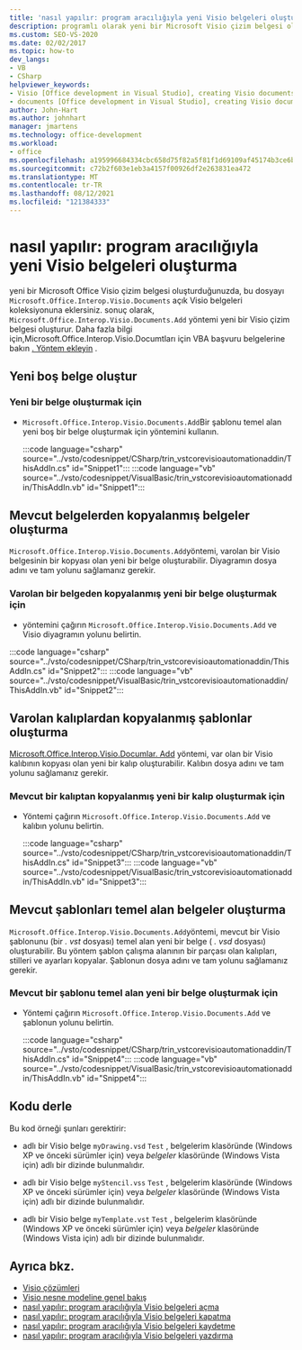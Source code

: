 ```yaml
---
title: 'nasıl yapılır: program aracılığıyla yeni Visio belgeleri oluşturma'
description: programlı olarak yeni bir Microsoft Visio çizim belgesi oluşturup bunu açık Visio belgelerinin belgeler koleksiyonuna ekleme hakkında bilgi edinin.
ms.custom: SEO-VS-2020
ms.date: 02/02/2017
ms.topic: how-to
dev_langs:
- VB
- CSharp
helpviewer_keywords:
- Visio [Office development in Visual Studio], creating Visio documents
- documents [Office development in Visual Studio], creating Visio documents
author: John-Hart
ms.author: johnhart
manager: jmartens
ms.technology: office-development
ms.workload:
- office
ms.openlocfilehash: a195996684334cbc658d75f82a5f81f1d69109af45174b3ce6b2f6c996c38ae8
ms.sourcegitcommit: c72b2f603e1eb3a4157f00926df2e263831ea472
ms.translationtype: MT
ms.contentlocale: tr-TR
ms.lasthandoff: 08/12/2021
ms.locfileid: "121384333"
---
```

# <a name="how-to-programmatically-create-new-visio-documents"></a>nasıl yapılır: program aracılığıyla yeni Visio belgeleri oluşturma
  yeni bir Microsoft Office Visio çizim belgesi oluşturduğunuzda, bu dosyayı `Microsoft.Office.Interop.Visio.Documents` açık Visio belgeleri koleksiyonuna eklersiniz. sonuç olarak, `Microsoft.Office.Interop.Visio.Documents.Add` yöntemi yeni bir Visio çizim belgesi oluşturur. Daha fazla bilgi için,Microsoft.Office.Interop.Visio.Documtları için VBA başvuru belgelerine bakın [ . Yöntem ekleyin](/office/vba/api/Visio.Documents.Add) .

## <a name="create-new-blank-documents"></a>Yeni boş belge oluştur

### <a name="to-create-a-new-document"></a>Yeni bir belge oluşturmak için

- `Microsoft.Office.Interop.Visio.Documents.Add`Bir şablonu temel alan yeni boş bir belge oluşturmak için yöntemini kullanın.

     :::code language="csharp" source="../vsto/codesnippet/CSharp/trin_vstcorevisioautomationaddin/ThisAddIn.cs" id="Snippet1":::
     :::code language="vb" source="../vsto/codesnippet/VisualBasic/trin_vstcorevisioautomationaddin/ThisAddIn.vb" id="Snippet1":::

## <a name="create-documents-copied-from-existing-documents"></a>Mevcut belgelerden kopyalanmış belgeler oluşturma
 `Microsoft.Office.Interop.Visio.Documents.Add`yöntemi, varolan bir Visio belgesinin bir kopyası olan yeni bir belge oluşturabilir. Diyagramın dosya adını ve tam yolunu sağlamanız gerekir.

### <a name="to-create-a-new-document-that-is-copied-from-an-existing-document"></a>Varolan bir belgeden kopyalanmış yeni bir belge oluşturmak için

- yöntemini çağırın `Microsoft.Office.Interop.Visio.Documents.Add` ve Visio diyagramın yolunu belirtin.

:::code language="csharp" source="../vsto/codesnippet/CSharp/trin_vstcorevisioautomationaddin/ThisAddIn.cs" id="Snippet2":::
:::code language="vb" source="../vsto/codesnippet/VisualBasic/trin_vstcorevisioautomationaddin/ThisAddIn.vb" id="Snippet2":::

## <a name="create-stencils-copied-from-existing-stencils"></a>Varolan kalıplardan kopyalanmış şablonlar oluşturma
 [Microsoft.Office.Interop.Visio.Documlar. Add](/office/vba/api/Visio.Documents.Add) yöntemi, var olan bir Visio kalıbının kopyası olan yeni bir kalıp oluşturabilir. Kalıbın dosya adını ve tam yolunu sağlamanız gerekir.

### <a name="to-create-a-new-stencil-that-is-copied-from-an-existing-stencil"></a>Mevcut bir kalıptan kopyalanmış yeni bir kalıp oluşturmak için

- Yöntemi çağırın `Microsoft.Office.Interop.Visio.Documents.Add` ve kalıbın yolunu belirtin.

     :::code language="csharp" source="../vsto/codesnippet/CSharp/trin_vstcorevisioautomationaddin/ThisAddIn.cs" id="Snippet3":::
     :::code language="vb" source="../vsto/codesnippet/VisualBasic/trin_vstcorevisioautomationaddin/ThisAddIn.vb" id="Snippet3":::

## <a name="create-documents-based-on-existing-templates"></a>Mevcut şablonları temel alan belgeler oluşturma
 `Microsoft.Office.Interop.Visio.Documents.Add`yöntemi, mevcut bir Visio şablonunu (bir *. vst* dosyası) temel alan yeni bir belge ( *. vsd* dosyası) oluşturabilir. Bu yöntem şablon çalışma alanının bir parçası olan kalıpları, stilleri ve ayarları kopyalar. Şablonun dosya adını ve tam yolunu sağlamanız gerekir.

### <a name="to-create-a-new-document-that-is-based-on-an-existing-template"></a>Mevcut bir şablonu temel alan yeni bir belge oluşturmak için

- Yöntemi çağırın `Microsoft.Office.Interop.Visio.Documents.Add` ve şablonun yolunu belirtin.

     :::code language="csharp" source="../vsto/codesnippet/CSharp/trin_vstcorevisioautomationaddin/ThisAddIn.cs" id="Snippet4":::
     :::code language="vb" source="../vsto/codesnippet/VisualBasic/trin_vstcorevisioautomationaddin/ThisAddIn.vb" id="Snippet4":::

## <a name="compile-the-code"></a>Kodu derle
 Bu kod örneği şunları gerektirir:

- adlı bir Visio belge `myDrawing.vsd` `Test` , belgelerim klasöründe (Windows XP ve önceki sürümler  için) veya *belgeler* klasöründe (Windows Vista için) adlı bir dizinde bulunmalıdır.

- adlı bir Visio belge `myStencil.vss` `Test` , belgelerim klasöründe (Windows XP ve önceki sürümler  için) veya *belgeler* klasöründe (Windows Vista için) adlı bir dizinde bulunmalıdır.

- adlı bir Visio belge `myTemplate.vst` `Test` , belgelerim klasöründe (Windows XP ve önceki sürümler  için) veya *belgeler* klasöründe (Windows Vista için) adlı bir dizinde bulunmalıdır.

## <a name="see-also"></a>Ayrıca bkz.
- [Visio çözümleri](../vsto/visio-solutions.md)
- [Visio nesne modeline genel bakış](../vsto/visio-object-model-overview.md)
- [nasıl yapılır: program aracılığıyla Visio belgeleri açma](../vsto/how-to-programmatically-open-visio-documents.md)
- [nasıl yapılır: program aracılığıyla Visio belgeleri kapatma](../vsto/how-to-programmatically-close-visio-documents.md)
- [nasıl yapılır: program aracılığıyla Visio belgeleri kaydetme](../vsto/how-to-programmatically-save-visio-documents.md)
- [nasıl yapılır: program aracılığıyla Visio belgeleri yazdırma](../vsto/how-to-programmatically-print-visio-documents.md)
